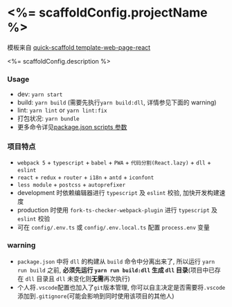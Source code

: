 # <%= scaffoldConfig.projectName %>
模板来自 [quick-scaffold template-web-page-react](https://github.com/xiaomingTang/quick-scaffold)

<%= scaffoldConfig.description %>

### Usage
- dev: `yarn start`
- build: `yarn build` (需要先执行`yarn build:dll`, 详情参见下面的 warning)
- lint: `yarn lint` or `yarn lint:fix`
- 打包状况: `yarn bundle`
- 更多命令详见[package.json scripts 参数](./package.json)

### 项目特点
- `webpack 5` + `typescript` + `babel` + `PWA` + `代码分割(React.lazy)` + `dll` + `eslint`
- `react` + `redux` + `router` + `i18n` + `antd` + `iconfont`
- `less module` + `postcss` + `autoprefixer`
- development 时依赖编辑器进行 `typescript` 及 `eslint` 校验, 加快开发构建速度
- production 时使用 `fork-ts-checker-webpack-plugin` 进行 `typescript` 及 `eslint` 校验
- 可在 `config/.env.ts` 或 `config/.env.local.ts` 配置 `process.env` 变量

### warning
- `package.json` 中将 `dll` 的构建从 `build` 命令中分离出来了, 所以运行 `yarn run build` 之前, **必须先运行 `yarn run build:dll` 生成 `dll` 目录**(项目中已存在 `dll` 目录且 `dll` 未变化则**无需**再次执行)
- 个人将`.vscode`配置也加入了`git`版本管理, 你可以自主决定是否需要将`.vscode`添加到`.gitignore`(可能会影响到同时使用该项目的其他人)

